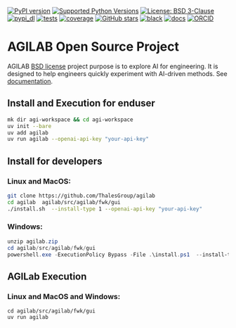 [![PyPI version](https://img.shields.io/pypi/v/agilab.svg?color=informational)](https://pypi.org/project/agilab)
[![Supported Python Versions](https://img.shields.io/pypi/pyversions/agilab.svg)](https://pypi.org/project/agilab/)
[![License: BSD 3-Clause](https://img.shields.io/badge/License-BSD%203--Clause-blue.svg)](https://opensource.org/licenses/BSD-3-Clause)
[![pypi_dl](https://img.shields.io/pypi/dm/agilab)]()
[![tests](https://thalesgroup.github.io/agilab/tests.svg)](https://thalesgroup.github.io/agilab/tests.svg)
[![coverage](https://thalesgroup.github.io/agilab/coverage.svg)](https://thalesgroup.github.io/agilab/coverage.svg)
[![GitHub stars](https://img.shields.io/github/stars/ThalesGroup/agilab.svg)](https://github.com/ThalesGroup/agilab)
[![black](https://img.shields.io/badge/code%20style-black-000000.svg)]()
[![docs](https://img.shields.io/badge/docs-online-brightgreen.svg)](https://thalesgroup.github.io/agilab)
[![ORCID](https://img.shields.io/badge/ORCID-0009--0003--5375--368X-A6CE39?logo=orcid)](https://orcid.org/0009-0003-5375-368X)


# AGILAB Open Source Project

AGILAB [BSD license](https://github.com/ThalesGroup/agilab/blob/main/LICENSE) project purpose is to explore AI for engineering. It is designed to help engineers quickly experiment with AI-driven methods.
See [documentation](https://thalesgroup.github.io/agilab).

## Install and Execution for enduser

```bash
mk dir agi-workspace && cd agi-workspace
uv init --bare
uv add agilab
uv run agilab --openai-api-key "your-api-key"
```

## Install for developers

### Linux and MacOS:

```bash
git clone https://github.com/ThalesGroup/agilab
cd agilab  agilab/src/agilab/fwk/gui
./install.sh  --install-type 1 --openai-api-key "your-api-key"
```

### Windows:

```powershell
unzip agilab.zip
cd agilab/src/agilab/fwk/gui
powershell.exe -ExecutionPolicy Bypass -File .\install.ps1  --install-type 1  --openai-api-key "your-api-key"
```

## AGILab Execution

### Linux and MacOS and Windows:

```commandline
cd agilab/src/agilab/fwk/gui
uv run agilab